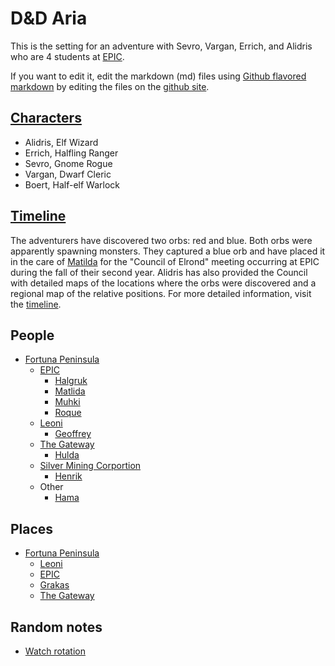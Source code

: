 # D&D Aria

This is the setting for an adventure with Sevro, Vargan, Errich, and Alidris 
who are 4 students at [EPIC](places/epic.html).




If you want to edit it, edit the markdown (md) files using 
[Github flavored markdown](https://github.com/adam-p/markdown-here/wiki/Markdown-Cheatsheet)
by editing the files on the 
[github site](https://github.com/dndManager/dndAria).

## [Characters](characters.html)

- Alidris, Elf Wizard
- Errich, Halfling Ranger
- Sevro, Gnome Rogue
- Vargan, Dwarf Cleric
- Boert, Half-elf Warlock

## [Timeline](timeline.html)

The adventurers have discovered two orbs: red and blue. 
Both orbs were apparently spawning monsters. 
They captured a blue orb and have placed it in the care of 
[Matilda](people/matilda.html) for the "Council of Elrond" meeting occurring
at EPIC during the fall of their second year. 
Alidris has also provided the Council with detailed maps of the locations 
where the orbs were discovered and a regional map of the relative positions.
For more detailed information, visit the [timeline](timeline.html).

## People


- [Fortuna Peninsula](places/fortuna.html)
  - [EPIC](places/epic.html)
    - [Halgruk](people/halgruk.html)
    - [Matlida](people/matilda.html)
    - [Muhki](people/muhki.html)
    - [Roque](people/roque.html)
  - [Leoni](places/leoni.html)
    - [Geoffrey](people/geoffrey.html)
  - [The Gateway](places/gateway.html)
    - [Hulda](people/hulda.html)
  - [Silver Mining Corportion](places/smc.html)
    - [Henrik](people/henrik.html)
  - Other
    - [Hama](people/hama.html)

## Places

- [Fortuna Peninsula](places/fortuna.html)
  - [Leoni](places/leoni.html)
  - [EPIC](places/epic.html)
  - [Grakas](places/grakas.html)
  - [The Gateway](places/gateway.html)

## Random notes

- [Watch rotation](notes/watch.html)